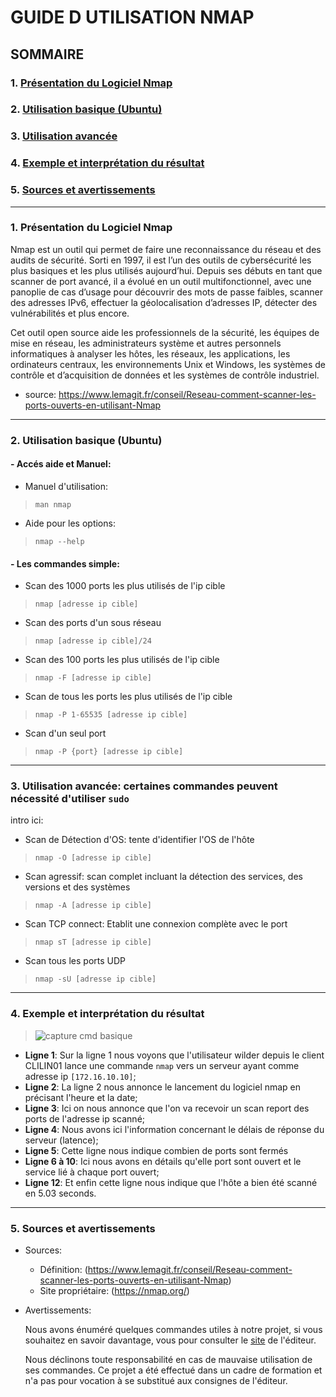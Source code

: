 # **GUIDE D UTILISATION NMAP**

## **SOMMAIRE**

### 1. [Présentation du Logiciel Nmap](https://github.com/WildCodeSchool/TSSR-2409-P1-G3-Scanner-de-ports/blob/main/USER_GUIDE.md#1-pr%C3%A9sentation-du-logiciel-nmap-1)

### 2. [Utilisation basique (Ubuntu)](https://github.com/WildCodeSchool/TSSR-2409-P1-G3-Scanner-de-ports/blob/main/USER_GUIDE.md#2-utilisation-basique-ubuntu-1)

### 3. [Utilisation avancée](https://github.com/WildCodeSchool/TSSR-2409-P1-G3-Scanner-de-ports/blob/main/USER_GUIDE.md#3--utilisation-avanc%C3%A9e-certaines-commandes-peuvent-n%C3%A9cessit%C3%A9-dutiliser-sudo)
    
### 4. [Exemple et interprétation du résultat](https://github.com/WildCodeSchool/TSSR-2409-P1-G3-Scanner-de-ports/blob/main/USER_GUIDE.md#4--exemple-et-interpr%C3%A9tation-du-r%C3%A9sultat)

### 5.  [Sources et avertissements](https://github.com/WildCodeSchool/TSSR-2409-P1-G3-Scanner-de-ports/blob/main/USER_GUIDE.md#5--faq--solutions-aux-probl%C3%A8mes-connus-et-communs-li%C3%A9s-%C3%A0-lutilisation-1)
    
---

### 1. Présentation du Logiciel Nmap

Nmap est un outil qui permet de faire une reconnaissance du réseau et des audits de sécurité. Sorti en 1997, il est l’un des outils de cybersécurité les plus basiques et les plus utilisés aujourd’hui. Depuis ses débuts en tant que scanner de port avancé, il a évolué en un outil multifonctionnel, avec une panoplie de cas d’usage pour découvrir des mots de passe faibles, scanner des adresses IPv6, effectuer la géolocalisation d’adresses IP, détecter des vulnérabilités et plus encore.

Cet outil open source aide les professionnels de la sécurité, les équipes de mise en réseau, les administrateurs système et autres personnels informatiques à analyser les hôtes, les réseaux, les applications, les ordinateurs centraux, les environnements Unix et Windows, les systèmes de contrôle et d’acquisition de données et les systèmes de contrôle industriel.

* source: https://www.lemagit.fr/conseil/Reseau-comment-scanner-les-ports-ouverts-en-utilisant-Nmap
  
---

### 2. Utilisation basique (Ubuntu)

#### - Accés aide et Manuel:
  * Manuel d'utilisation:
    
>    ` man nmap `
  * Aide pour les options:
    
>   `nmap --help`

#### - Les commandes simple:


* Scan des 1000 ports les plus utilisés de l'ip cible

> `nmap [adresse ip cible]`

* Scan des ports d'un sous réseau

> `nmap [adresse ip cible]/24`

* Scan des 100 ports les plus utilisés de l'ip cible

> `nmap -F [adresse ip cible]`

* Scan de tous les ports les plus utilisés de l'ip cible

> `nmap -P 1-65535 [adresse ip cible]`

* Scan d'un seul port

> `nmap -P {port} [adresse ip cible]`

---

### 3.  Utilisation avancée: certaines commandes peuvent nécessité d'utiliser `sudo`

intro ici:

* Scan de Détection d'OS: tente d'identifier l'OS de l'hôte
  
>`nmap -O [adresse ip cible]`

* Scan agressif: scan complet incluant la détection des services, des versions et des systèmes

> `nmap -A [adresse ip cible]`

* Scan TCP connect: Etablit une connexion complète avec le port

> `nmap sT [adresse ip cible]`

* Scan tous les ports UDP

> `nmap -sU [adresse ip cible]`

---

### 4.  Exemple et interprétation du résultat

> ![capture cmd basique](https://github.com/WildCodeSchool/TSSR-2409-P1-G3-Scanner-de-ports/blob/8a152d6a65d29c57d7f1cd25c362bfda508c19d1/capture/Capture%20d'%C3%A9cran%202024-10-16%20123035.png)

- **Ligne 1**: Sur la ligne 1 nous voyons que l'utilisateur wilder depuis le client CLILIN01 lance une commande `nmap` vers un serveur ayant comme adresse ip `[172.16.10.10]`;
- **Ligne 2**: La ligne 2 nous annonce le lancement du logiciel nmap en précisant l'heure et la date;
- **Ligne 3**: Ici on nous annonce que l'on va recevoir un scan report des ports de l'adresse ip scanné;
- **Ligne 4**: Nous avons ici l'information concernant le délais de réponse du serveur (latence);
- **Ligne 5**: Cette ligne nous indique combien de ports sont fermés
- **Ligne 6 à 10**: Ici nous avons en détails qu'elle port sont ouvert et le service lié à chaque port ouvert;
- **Ligne 12**: Et enfin cette ligne nous indique que l'hôte a bien été scanné en 5.03 seconds.
  
---

### 5.  Sources et avertissements

* Sources:
  
  * Définition: (https://www.lemagit.fr/conseil/Reseau-comment-scanner-les-ports-ouverts-en-utilisant-Nmap)
  * Site propriétaire: (https://nmap.org/)

* Avertissements:

  Nous avons énuméré quelques commandes utiles à notre projet, si vous souhaitez en savoir davantage, vous pour consulter le [site](https://nmap.org/) de l'éditeur.

  Nous déclinons toute responsabilité en cas de mauvaise utilisation de ses commandes. Ce projet a été effectué dans un cadre de formation et n'a pas pour vocation à se substitué aux consignes de l'éditeur.



